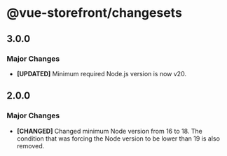 # @vue-storefront/changesets

## 3.0.0

### Major Changes

- **[UPDATED]** Minimum required Node.js version is now v20.

## 2.0.0

### Major Changes

- **[CHANGED]** Changed minimum Node version from 16 to 18. The condition that was forcing the Node version to be lower than 19 is also removed.
